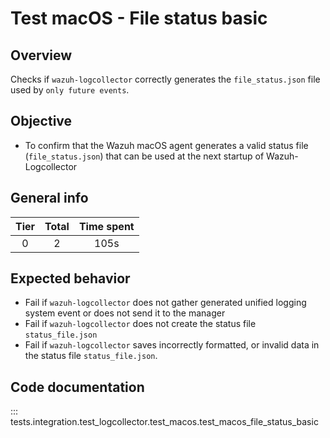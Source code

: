 # Test macOS - File status basic
## Overview 

Checks if `wazuh-logcollector` correctly generates the `file_status.json` file used by `only future events`.

## Objective

- To confirm that the Wazuh macOS agent generates a valid status file (`file_status.json`)
that can be used at the next startup of Wazuh-Logcollector

## General info

|Tier | Total | Time spent |
| :--:| :--:  | :--:       |
| 0   |    2 |    105s  |


## Expected behavior

- Fail if `wazuh-logcollector` does not gather generated unified logging system event or does not send it to the manager
- Fail if `wazuh-logcollector` does not create the status file `status_file.json`
- Fail if `wazuh-logcollector` saves incorrectly formatted, or invalid data in the status file `status_file.json`.


## Code documentation

::: tests.integration.test_logcollector.test_macos.test_macos_file_status_basic
